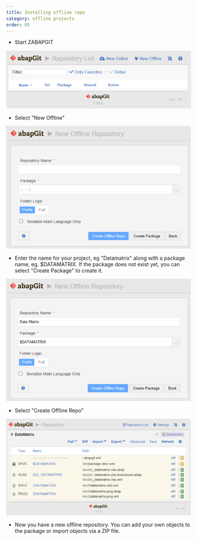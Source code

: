 ```yaml
---
title: Installing offline repo
category: offline projects
order: 05
---
```


* Start ZABAPGIT

![](img/start.png)

* Select "New Offline"

![](img/offline1.png)

* Enter the name for your project, eg "Datamatrix" along with a package name, eg. $DATAMATRIX. If the package does not exist yet, you can select "Create Package" to create it.

![](img/offline2.png)

* Select "Create Offline Repo"

![](img/offline3.png)

* Now you have a new offline repository. You can add your own objects to the package or import objects via a ZIP file.
